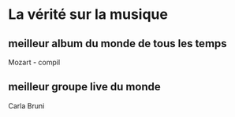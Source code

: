 # La vérité sur la musique
## meilleur album du monde de tous les temps
Mozart - compil
## meilleur groupe live du monde
Carla Bruni
